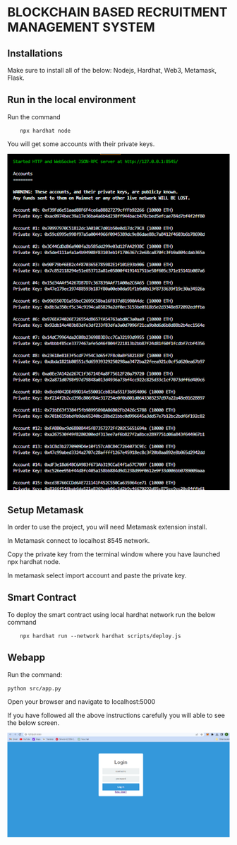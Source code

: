 
# BLOCKCHAIN BASED RECRUITMENT MANAGEMENT SYSTEM






## Installations

Make sure to install all of the below:
     Nodejs, Hardhat, Web3, Metamask, Flask.


     
      

## Run in the local environment
Run the command
    
        npx hardhat node

You will get some accounts with their private keys.


![App Screenshot](images/accounts.png)


## Setup Metamask

In order to use the project, you will need Metamask extension install.

In Metamask connect to localhost 8545 network.

Copy the private key from the terminal window where you have launched npx hardhat node.

In metamask select import account and paste the private key.

## Smart Contract

To deploy the smart contract using local hardhat network run the below command

    
        npx hardhat run --network hardhat scripts/deploy.js


## Webapp

Run the command:

    python src/app.py

Open your browser and navigate to localhost:5000

If you have followed all the above instructions carefully you will able to see the below screen.

![App Screenshot](images/login.png)
